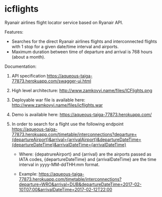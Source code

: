 # icflights
Ryanair airlines flight locator service based on Ryanair API.

Features:
  - Searches for the direct Ryanair airlines flights and interconnected flights with 1 stop for a given date/time interval and airports.
  - Maximum duration between time of departure and arrival is 768 hours (about a month).

Documentation:
1. API specification https://aqueous-taiga-77873.herokuapp.com/swagger-ui.html

2. High level architecture: 
http://www.zamkovyi.name/files/ICFlights.png

3. Deployable war file is available here: http://www.zamkovyi.name/files/icflights.war

4. Demo is available here: https://aqueous-taiga-77873.herokuapp.com/

5. In order to search for a flight use the following endpoint 
https://aqueous-taiga-77873.herokuapp.com/timetable/interconnections?departure={departureAirport}&arrival={arrivalAirport}&departureDateTime={departureDateTime}&arrivalDateTime={arrivalDateTime}
    
    - Where: {depatrureAirport} and  {arrival} are the airports passed as IATA codes,
           {departureDateTime} and {arrivalDateTime} are the time interval in yyyy-MM-ddTHH:mm format.
    
    - Example: https://aqueous-taiga-77873.herokuapp.com/timetable/interconnections?departure=WRO&arrival=DUB&departureDateTime=2017-02-10T07:00&arrivalDateTime=2017-02-12T22:00 
